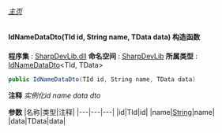 ###### [主页](./Index.md "主页")
#### IdNameDataDto(TId id, String name, TData data) 构造函数
**程序集** : [SharpDevLib.dll](./SharpDevLib.assembly.md "SharpDevLib.dll")
**命名空间** : [SharpDevLib](./SharpDevLib.namespace.md "SharpDevLib")
**所属类型** : [IdNameDataDto](./SharpDevLib.IdNameDataDto.2.md "IdNameDataDto")\<TId, TData\>
``` csharp
public IdNameDataDto(TId id, String name, TData data)
```
**注释**
*实例化id name data dto*

**参数**
|名称|类型|注释|
|---|---|---|
|id|TId|id|
|name|[String](https://learn.microsoft.com/en-us/dotnet/api/system.string "String")|name|
|data|TData|data|

